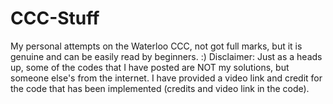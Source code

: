 # CCC-Stuff
My personal attempts on the Waterloo CCC, not got full marks, but it is genuine and can be easily read by beginners. :)
Disclaimer: Just as a heads up, some of the codes that I have posted are NOT my solutions, but someone else's from the internet. I have provided a video link and credit for the code that has been implemented (credits and video link in the code).
